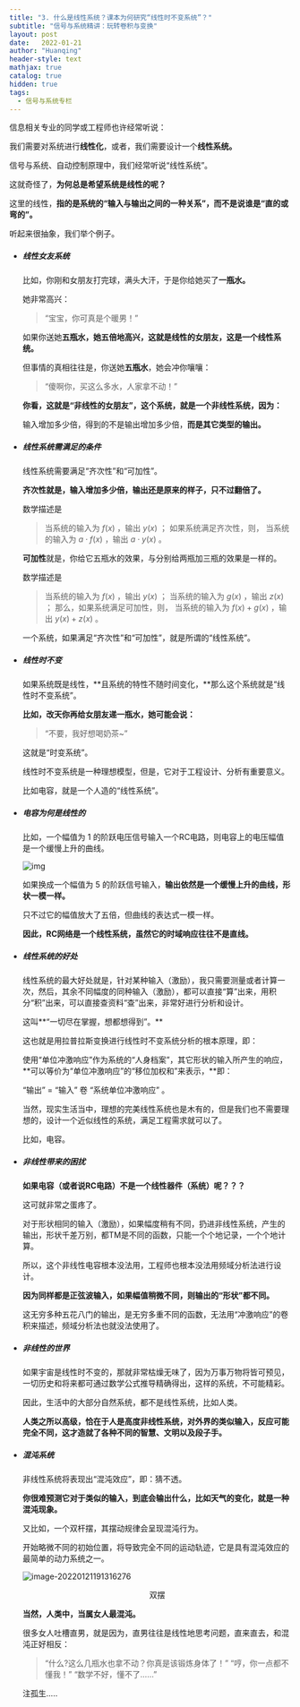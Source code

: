 ```yaml
---
title: "3. 什么是线性系统？课本为何研究“线性时不变系统”？"
subtitle: "信号与系统精讲：玩转卷积与变换"
layout: post
date:   2022-01-21
author: "Huanqing"
header-style: text
mathjax: true
catalog: true
hidden: true
tags:
  - 信号与系统专栏
---
```


信息相关专业的同学或工程师也许经常听说：

我们需要对系统进行**线性化**，或者，我们需要设计一个**线性系统。**

信号与系统、自动控制原理中，我们经常听说“线性系统”。

这就奇怪了，**为何总是希望系统是线性的呢？**

这里的线性，**指的是系统的“输入与输出之间的一种关系”，而不是说谁是“直的或弯的”。**

听起来很抽象，我们举个例子。

- ##### 线性女友系统

  比如，你刚和女朋友打完球，满头大汗，于是你给她买了**一瓶水。**

  她非常高兴：

  > “宝宝，你可真是个暖男！”

  如果你送她**五瓶水，她五倍地高兴，这就是线性的女朋友，这是一个线性系统。**

  但事情的真相往往是，你送她**五瓶水**，她会冲你嚷嚷：

  > “傻啊你，买这么多水，人家拿不动！”

  **你看，这就是“非线性的女朋友”，这个系统，就是一个非线性系统，因为：**

  输入增加多少倍，得到的不是输出增加多少倍，**而是其它类型的输出。**

- ##### 线性系统需满足的条件

  线性系统需要满足“齐次性”和“可加性”。

  **齐次性就是，输入增加多少倍，输出还是原来的样子，只不过翻倍了。**

  数学描述是

  > 当系统的输入为 $f(x)$ ，输出 $y(x)$ ；
  > 如果系统满足齐次性，则，
  > 当系统的输入为 $a \cdot f(x)$ ，输出 $a \cdot y(x)$ 。

  **可加性**就是，你给它五瓶水的效果，与分别给两瓶加三瓶的效果是一样的。

  数学描述是

  > 当系统的输入为 $f(x)$ ，输出 $y(x)$ ；
  > 当系统的输入为 $g(x)$ ，输出 $z(x)$ ；
  > 那么，如果系统满足可加性，则，
  > 当系统的输入为 $f(x) +  g(x)$ ，输出 $y(x) +  z(x)$ 。

  一个系统，如果满足“齐次性”和“可加性”，就是所谓的“线性系统”。

- ##### 线性时不变

  如果系统既是线性，**且系统的特性不随时间变化，**那么这个系统就是“线性时不变系统”。

  **比如，改天你再给女朋友递一瓶水，她可能会说：**

  > “不要，我好想喝奶茶~”

  这就是“时变系统”。

  线性时不变系统是一种理想模型，但是，它对于工程设计、分析有重要意义。

  比如电容，就是一个人造的“线性系统”。

- ##### 电容为何是线性的

  比如，一个幅值为 $1$ 的阶跃电压信号输入一个RC电路，则电容上的电压幅值是一个缓慢上升的曲线。

  ![img](https://gitee.com/hawkingwu/PicGo/raw/master/211E773D3AE0E8D396C603E5F1FCDBBA.jpg)

  如果换成一个幅值为 $5$ 的阶跃信号输入，**输出依然是一个缓慢上升的曲线，形状一模一样。**

  只不过它的幅值放大了五倍，但曲线的表达式一模一样。

  **因此，RC网络是一个线性系统，虽然它的时域响应往往不是直线。**

- ##### 线性系统的好处

  线性系统的最大好处就是，针对某种输入（激励），我只需要测量或者计算一次，然后，其余不同幅度的同种输入（激励），都可以直接“算”出来，用积分“积”出来，可以直接查资料“查”出来，非常好进行分析和设计。

  这叫**“一切尽在掌握，想都想得到”。**

  这也就是用拉普拉斯变换进行线性时不变系统分析的根本原理，即：

  使用“单位冲激响应”作为系统的“人身档案”，其它形状的输入所产生的响应，**可以等价为“单位冲激响应”的“移位加权和”来表示，**即：

  “输出” = “输入” 卷 “系统单位冲激响应” 。

  当然，现实生活当中，理想的完美线性系统也是木有的，但是我们也不需要理想的，设计一个近似线性的系统，满足工程需求就可以了。

  比如，电容。

- ##### 非线性带来的困扰

  **如果电容（或者说RC电路）不是一个线性器件（系统）呢？？？**

  这可就非常之蛋疼了。

  对于形状相同的输入（激励），如果幅度稍有不同，扔进非线性系统，产生的输出，形状千差万别，都TM是不同的函数，只能一个个地记录，一个个地计算。

  所以，这个非线性电容根本没法用，工程师也根本没法用频域分析法进行设计。

  **因为同样都是正弦波输入，如果幅值稍微不同，则输出的“形状”都不同。**

  这无穷多种五花八门的输出，是无穷多重不同的函数，无法用“冲激响应”的卷积来描述，频域分析法也就没法使用了。

- ##### 非线性的世界

  如果宇宙是线性时不变的，那就非常枯燥无味了，因为万事万物将皆可预见，一切历史和将来都可通过数学公式推导精确得出，这样的系统，不可能精彩。

  因此，生活中的大部分自然系统，都不是线性系统，比如人类。

  **人类之所以高级，恰在于人是高度非线性系统，对外界的类似输入，反应可能完全不同，这才造就了各种不同的智慧、文明以及段子手。**

- ##### 混沌系统

  非线性系统将表现出“混沌效应”，即：猜不透。

  **你很难预测它对于类似的输入，到底会输出什么，比如天气的变化，就是一种混沌现象。**

  又比如，一个双杆摆，其摆动规律会呈现混沌行为。

  开始略微不同的初始位置，将导致完全不同的运动轨迹，它是具有混沌效应的最简单的动力系统之一。

  ![image-20220121191316276](https://gitee.com/hawkingwu/PicGo/raw/master/fd44502495ae97a2f88c4262990bd787.gif)

   <center>双摆</center> 

  **当然，人类中，当属女人最混沌。**

  很多女人吐槽直男，就是因为，直男往往是线性地思考问题，直来直去，和混沌正好相反：

  > “什么?这么几瓶水也拿不动？你真是该锻炼身体了！”
  > “哼，你一点都不懂我！”
  > “数学不好，懂不了……”

  注孤生.....
